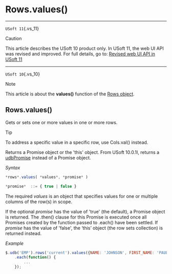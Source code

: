 # Rows.values()



----

`USoft 11`{.vs_11}

> [!CAUTION]
> This article describes the USoft 10 product only.
> In USoft 11, the web UI API was revised and improved. For full details, go to:
> [Revised web UI API in USoft 11](/docs/Web%20and%20app%20UIs/UDB%20udb/Revised%20web%20UI%20API%20in%20USoft%2011.md)

----

`USoft 10`{.vs_10}

> [!NOTE]
> This article is about the **values()** function of the [Rows object](/docs/Web%20and%20app%20UIs/UDB%20Rows).

## **Rows.values()**

Gets or sets one or more values in one or more rows.

> [!TIP]
> To address a specific value in a specific row, use Cols.val() instead.

Returns a Promise object or the 'this' object. From USoft 10.0.1I, returns a [udbPromise](/docs/Web%20and%20app%20UIs/JavaScript/Promises%20for%20asynchronous%20Javascript.md) instead of a Promise object.

*Syntax*

```js
*rows*.values( *values*, *promise* )

*promise*  ::= { true | false }
```

The required *values* is an object that specifies values for one or multiple columns of the row(s) in scope.

If the optional *promise* has the value of 'true' (the default), a Promise object is returned. The .then() clause for this Promise is executed once all Promises created by the function passed to .each() have been settled. If *promise* has the value of 'false', the ‘this’ object (the row sets collection) is returned instead.

*Example*

```js
$.udb('EMP').rows('current').values({NAME: 'JOHNSON', FIRST_NAME: 'PAUL'})
    .each(function() {
        ...
    });
```

 